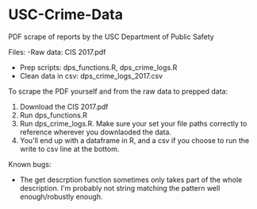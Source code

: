 # USC-Crime-Data
PDF scrape of reports by the USC Department of Public Safety

Files:
-Raw data: CIS 2017.pdf
- Prep scripts: dps_functions.R, dps_crime_logs.R
- Clean data in csv: dps_crime_logs_2017.csv


To scrape the PDF yourself and from the raw data to prepped data:

1. Download the CIS 2017.pdf
2. Run dps_functions.R
3. Run dps_crime_logs.R. Make sure your set your file paths correctly to reference wherever you downlaoded the data.
4. You'll end up with a dataframe in R, and a csv if you choose to run the write to csv line at the bottom.

Known bugs:
- The get descrption function sometimes only takes part of the whole description. I'm probably not string matching the pattern well enough/robustly enough.
